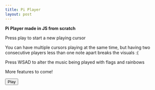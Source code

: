 ```yaml
---
title: Pi Player
layout: post
---
```


<strong>Pi Player made in JS from scratch</strong>

Press play to start a new playing cursor

You can have multiple cursors playing at the same time, but having two consecutive players
less than one note apart breaks the visuals :(

Press WSAD to alter the music being played with flags and rainbows

More features to come!

<button id="sound" onclick="soundinit()">Play</button>

<canvas id='screen' height=500 width=500 style="width:100%; height:100%; margin:0"></canvas>

<script type="text/javascript" src="../src/pixel/font.js"></script>
<script type="text/javascript" src="../src/pixel/pixels.js"></script>

